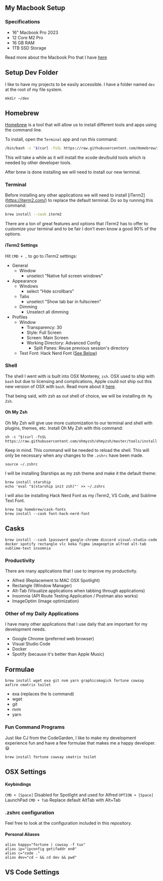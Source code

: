 ## My Macbook Setup

### Specifications
- 16" Macbook Pro 2023
- 12 Core M2 Pro
- 16 GB RAM
- 1TB SSD Storage

Read more about the Macbook Pro that I have [here](https://everymac.com/systems/apple/macbook_pro/macbook-pro-silicon-faq/)


## Setup Dev Folder
I like to have my projects to be easily accessible. I have a folder named `dev` at the root of my file system.

```
mkdir ~/dev
```

## Homebrew

[Homebrew](https://brew.sh/) is a tool that will allow us to install different tools and apps using the command line.

To install, open the `Terminal` app and run this command:

```sh
/bin/bash -c "$(curl -fsSL https://raw.githubusercontent.com/Homebrew/install/HEAD/install.sh)"
```

This will take a while as it will install the xcode dev/build tools which is needed by other developer tools.

After brew is done installing we will need to install our new terminal.

### Terminal
Before installing any other applications we will need to install [iTerm2] (https://iterm2.com/) to replace the default terminal. Do so by running this command: 

```sh
brew install --cask iterm2
```

There are a ton of great features and options that iTerm2 has to offer to customize your terminal and to be fair I don't even know a good 90% of the options.

#### iTerm2 Settings
Hit `CMD + ,` to go to iTerm2 settings: 
- General
    - Window
        - unselect "Native full screen windows"
- Appearance
    - Windows
        - select "Hide scrollbars"
    - Tabs
        - unselect "Show tab bar in fullscreen"
    - Dimming
        - Unselect all dimming
- Profiles
    - Window
        - Transparency: 30
        - Style: Full Screen
        - Screen: Main Screen
        - Working Directory: Advanced Config
            - Split Panes: Reuse previous session's directory
    - Text
        Font: Hack Nerd Font ([See Below](#oh-my-zsh))
### Shell
The shell I went with is built into OSX Monterey, `zsh`. OSX used to ship with `bash` but due to licensing and complications, Apple could not ship out this new version of OSX with `bash`. Read more about it [here](#). 

That being said, with zsh as out shell of choice, we will be installing `Oh My Zsh`. 
#### Oh My Zsh
Oh My Zsh will give use more customization to our terminal and shell with plugins, themes, etc. Install Oh My Zsh with this command:

```
sh -c "$(curl -fsSL https://raw.githubusercontent.com/ohmyzsh/ohmyzsh/master/tools/install.sh)"
```

Keep in mind. This command will be needed to reload the shell. This will only be necessary when any changes to the `.zshrc` have been made.
```
source ~/.zshrc
```

I will be installing Starships as my zsh theme and  make it the default theme:
```
brew install starship
echo 'eval "$(starship init zsh)"' >> ~/.zshrc
```
I will also be installing Hack Nerd Font as my iTerm2, VS Code, and Sublime Text Font. 
```
brew tap homebrew/cask-fonts
brew install --cask font-hack-nerd-font
```

## Casks
```
brew install --cask 1password google-chrome discord visual-studio-code docker spotify rectangle vlc keka figma imageoptim alfred alt-tab sublime-text insomnia

```
### Productivity
There are many applications that I use to improve my productivity. 
- Alfred (Replacement to MAC OSX Spotlight)
- Rectangle (Window Manager)
- Alt-Tab (Visualize applications when tabbing through applications)
- Insomnia (API Route Testing Application / Postman also works)
- ImageOptim (Image optimization)

### Other of my Daily Applications
I have many other applications that I use daily that are important for my development needs.
- Google Chrome (preferred web browser)
- Visual Studio Code
- Docker
- Spotify (because it's better than Apple Music)

## Formulae
```
brew install wget exa git nvm yarn graphicsmagick fortune cowsay aafire cmatrix toilet
```
- exa (replaces the ls command)
- wget
- git
- nvm
- yarn
### Fun Command Programs
Just like CJ from the CodeGarden, I like to make my development experience fun and have a few formulae that makes me a happy developer. 😃
```
brew install fortune cowsay cmatrix toilet
```

## OSX Settings

#### Keybindings

`CMD + [Space]` Disabled for Spotlight and used for Alfred
`OPTION + [Space]` LaunchPad
`CMD + Tab` Replace default AltTab with Alt+Tab 
### .zshrc configuration
Feel free to look at the configuration included in this repository.

#### Personal Aliases
```
alias happy="fortune | cowsay -f tux"
alias ip="ipconfig getifaddr en0"
alias c="code ."
alias dev="cd ~ && cd dev && pwd" 
```

## VS Code Settings
